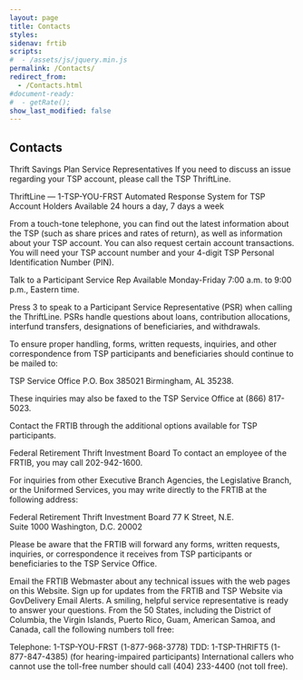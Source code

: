 ```yaml
---
layout: page
title: Contacts
styles:
sidenav: frtib
scripts:
#  - /assets/js/jquery.min.js
permalink: /Contacts/
redirect_from:
  - /Contacts.html
#document-ready:
#  - getRate();
show_last_modified: false
---
```


## Contacts
Thrift Savings Plan Service Representatives
If you need to discuss an issue regarding your TSP account, please call the TSP ThriftLine.

ThriftLine — 1-TSP-YOU-FRST
Automated Response System for TSP Account Holders
Available 24 hours a day, 7 days a week

From a touch-tone telephone, you can find out the latest information about the TSP (such as share prices and rates of return), as well as information about your TSP account.  You can also request certain account transactions.   You will need your TSP account number and your 4-digit TSP Personal Identification Number (PIN).

Talk to a Participant Service Rep
Available Monday-Friday   7:00 a.m. to 9:00 p.m., Eastern time.

Press 3 to speak to a Participant Service Representative (PSR) when calling the ThriftLine.  PSRs handle questions about loans, contribution allocations, interfund transfers, designations of beneficiaries, and withdrawals.

To ensure proper handling, forms, written requests, inquiries, and other correspondence from TSP participants and beneficiaries should continue to be mailed to:

TSP Service Office
P.O. Box 385021
Birmingham, AL 35238.

These inquiries may also be faxed to the TSP Service Office at (866) 817-5023.

Contact the FRTIB through the additional options available for TSP participants.

Federal Retirement Thrift Investment Board
To contact an employee of the FRTIB, you may call 202-942-1600.

For inquiries from other Executive Branch Agencies, the Legislative Branch, or the Uniformed Services, you may write directly to the FRTIB at the following address:

Federal Retirement Thrift Investment Board
77 K Street, N.E.  
Suite 1000
Washington, D.C. 20002

Please be aware that the FRTIB will forward any forms, written requests, inquiries, or correspondence it receives from TSP participants or beneficiaries to the TSP Service Office.

Email the FRTIB Webmaster about any technical issues with the web pages on this Website.
Sign up for updates from the FRTIB and TSP Website via GovDelivery Email Alerts.
A smiling, helpful service representative is ready to answer your questions.
From the 50 States, including the District of Columbia, the Virgin Islands, Puerto Rico, Guam, American Samoa, and Canada, call the following numbers toll free:

Telephone:
1-TSP-YOU-FRST
(1-877-968-3778)
TDD:
1-TSP-THRIFT5
(1-877-847-4385)
(for hearing-impaired participants)
International callers who cannot use the toll-free number should call (404) 233-4400 (not toll free).


<!-- CONTENT END -->
